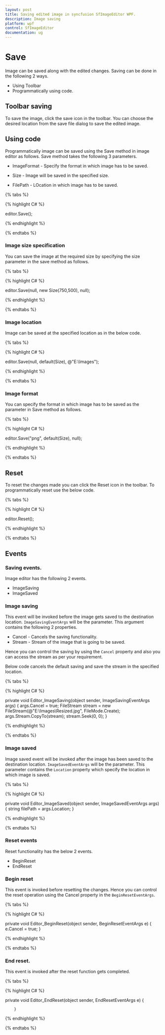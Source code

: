 ```yaml
---
layout: post
title: Saving edited image in syncfusion SfImageEditor WPF.
description: Image saving
platform: wpf
control: SfImageEditor
documentation: ug
---
```


# Save

Image can be saved along with the edited changes. Saving can be done in the following 2 ways.

* Using Toolbar
* Programmatically using code.

## Toolbar saving

To save the image, click the save icon in the toolbar. You can choose the desired location from the save file dialog to save the edited image.

## Using code

Programmatically image can be saved using the Save method in image editor as follows. Save method takes the following 3 parameters.

* ImageFormat - Specify the format in which image has to be saved.

* Size - Image will be saved in the specified size.

* FilePath - LOcation in which image has to be saved.

{% tabs %} 

{% highlight C# %} 

editor.Save();

{% endhighlight %}

{% endtabs %} 

### Image size specification

You can save the image at the required size by specifying the size parameter in the save method as follows.

{% tabs %} 

{% highlight C# %} 

editor.Save(null, new Size(750,500), null);

{% endhighlight %}

{% endtabs %} 

### Image location

Image can be saved at the specified location as in the below code.

{% tabs %} 

{% highlight C# %} 

editor.Save(null, default(Size), @"E:\Images\");

{% endhighlight %}

{% endtabs %} 

### Image format

You can specify the format in which image has to be saved as the parameter in Save method as follows.

{% tabs %} 

{% highlight C# %} 

 editor.Save("png", default(Size), null);

{% endhighlight %}

{% endtabs %} 

## Reset

To reset the changes made you can click the Reset icon in the toolbar. To programmatically reset use the below code.

{% tabs %} 

{% highlight C# %} 

editor.Reset();

{% endhighlight %}

{% endtabs %} 

## Events

### Saving events.

Image editor has the following 2 events.

* ImageSaving
* ImageSaved

### Image saving

This event will be invoked before the image gets saved to the destination location. `ImageSavingEventArgs` will be the parameter.
This argument contains the following 2 properties.

* Cancel - Cancels the saving functionality.
* Stream - Stream of the image that is going to be saved.

Hence you can control the saving by using the `Cancel` property and also you can access the stream as per your requirement.

Below code cancels the default saving and save the stream in the specified location.

{% tabs %} 

{% highlight C# %} 

 private void Editor_ImageSaving(object sender, ImageSavingEventArgs args)
        {
            args.Cancel = true; 
            FileStream stream = new FileStream(@"E:\Images\Resized.jpg", FileMode.Create);
            args.Stream.CopyTo(stream);
            stream.Seek(0, 0);
        }

{% endhighlight %}

{% endtabs %} 

### Image saved

Image saved event will be invoked after the image has been saved to the destination location. `ImageSavedEventArgs` will be the parameter.
This parameter contains the `Location` property which specify the location in which image is saved.

{% tabs %} 

{% highlight C# %} 

  private void Editor_ImageSaved(object sender, ImageSavedEventArgs args)
        {
            string filePath = args.Location;
        }

{% endhighlight %}

{% endtabs %} 

### Reset events

Reset functionality has the below 2 events.

* BeginReset
* EndReset

### Begin reset

This event is invoked before resetting the changes. Hence you can control the reset operation using the Cancel property in the `BeginResetEventArgs`.

{% tabs %} 

{% highlight C# %} 

  private void Editor_BeginReset(object sender, BeginResetEventArgs e)
        {
            e.Cancel = true;
        }

{% endhighlight %}

{% endtabs %} 

### End reset.

This event is invoked after the reset function gets completed.

{% tabs %} 

{% highlight C# %} 

  private void Editor_EndReset(object sender, EndResetEventArgs e)
        {

        }

{% endhighlight %}

{% endtabs %} 

